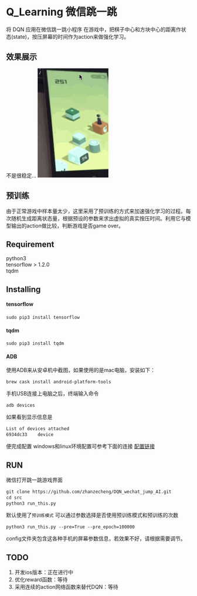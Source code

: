 # Q_Learning 微信跳一跳
将 DQN 应用在微信跳一跳小程序
在游戏中，把棋子中心和方块中心的距离作状态(state)，按压屏幕的时间作为action来做强化学习。

## 效果展示

不是很稳定...
![image](https://github.com/zhanzecheng/DQN_wechat_jump_AI/blob/master/data/demo.gif)

## 预训练
由于正常游戏中样本量太少，这里采用了预训练的方式来加速强化学习的过程。每次随机生成距离状态量，根据预设的参数来求出虚拟的真实按压时间。利用它与模型输出的action做比较，判断游戏是否game over。
## Requirement

python3  
tensorflow > 1.2.0  
tqdm

## Installing 

#### tensorflow
    sudo pip3 install tensorflow
    
#### tqdm
    sudo pip3 install tqdm

#### ADB 
使用ADB来从安卓机中截图，如果使用的是mac电脑，安装如下：

    brew cask install android-platform-tools
手机USB连接上电脑之后，终端输入命令

    adb devices
如果看到显示信息是

    List of devices attached
    6934dc33    device
便完成配置
windows和linux环境配置可参考下面的连接
[配置链接](https://github.com/wangshub/wechat_jump_game/wiki/Android-%E5%92%8C-iOS-%E6%93%8D%E4%BD%9C%E6%AD%A5%E9%AA%A4)


## RUN

微信打开跳一跳游戏界面
    
    git clone https://github.com/zhanzecheng/DQN_wechat_jump_AI.git
    cd src
    python3 run_this.py

默认使用了`预训练模式`
可以通过参数选择是否使用预训练模式和预训练的次数

    python3 run_this.py --pre=True --pre_epoch=100000
    
config文件夹包含这各种手机的屏幕参数信息，若效果不好，请根据需要调节。

## TODO
1. 开发ios版本：正在进行中
2. 优化reward函数：等待
3. 采用连续的action网络函数来替代DQN：等待
